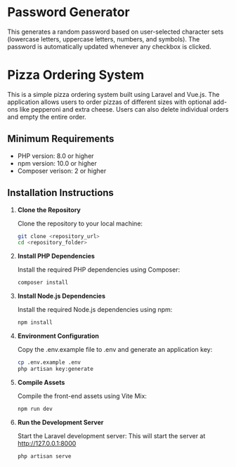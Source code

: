 # Password Generator

This generates a random password based on user-selected character sets (lowercase letters, uppercase letters, numbers, and symbols). The password is automatically updated whenever any checkbox is clicked.

# Pizza Ordering System

This is a simple pizza ordering system built using Laravel and Vue.js. The application allows users to order pizzas of different sizes with optional add-ons like pepperoni and extra cheese. Users can also delete individual orders and empty the entire order.

## Minimum Requirements

- PHP version: 8.0 or higher
- npm version: 10.0 or higher
- Composer verison: 2 or higher

## Installation Instructions

1. **Clone the Repository**

   Clone the repository to your local machine:

   ```bash
   git clone <repository_url>
   cd <repository_folder>

2. **Install PHP Dependencies**

   Install the required PHP dependencies using Composer:

   ```sh
   composer install

3. **Install Node.js Dependencies**

   Install the required Node.js dependencies using npm:

   ```sh
   npm install

4. **Environment Configuration**

   Copy the .env.example file to .env and generate an application key:

   ```sh
   cp .env.example .env
   php artisan key:generate

5. **Compile Assets**

    Compile the front-end assets using Vite Mix:

    ```sh
    npm run dev

6. **Run the Development Server**

   Start the Laravel development server:
    This will start the server at http://127.0.0.1:8000
    ```sh
    php artisan serve
